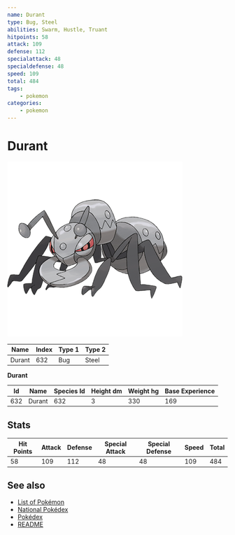 ```yaml
---
name: Durant
type: Bug, Steel
abilities: Swarm, Hustle, Truant
hitpoints: 58
attack: 109
defense: 112
specialattack: 48
specialdefense: 48
speed: 109
total: 484
tags:
    - pokemon
categories:
    - pokemon
---
```


# Durant


![Durant](images/632.png)

| **Name** | **Index** | **Type 1** | **Type 2** |
|----|----|----|----|
| Durant | 632 | Bug | Steel  |

**Durant** 




| **Id** | **Name** | **Species Id** | **Height dm** | **Weight hg** | **Base Experience** |
|--------|----------|----------------|------------|------------|---------------------|
| 632 | Durant | 632 | 3 | 330 | 169 |



## Stats

| **Hit Points** | **Attack** | **Defense** | **Special Attack** | **Special Defense** | **Speed** | **Total** |
|----------------|------------|-------------|--------------------|---------------------|-----------|-----------|
| 58 | 109 | 112 | 48 | 48 | 109 | 484 |

## See also

- [List of Pokémon](../pokemon.md)
- [National Pokédex](../national_pokedex.md)
- [Pokédex](../pokedex.md)
- [README](../README.md)
